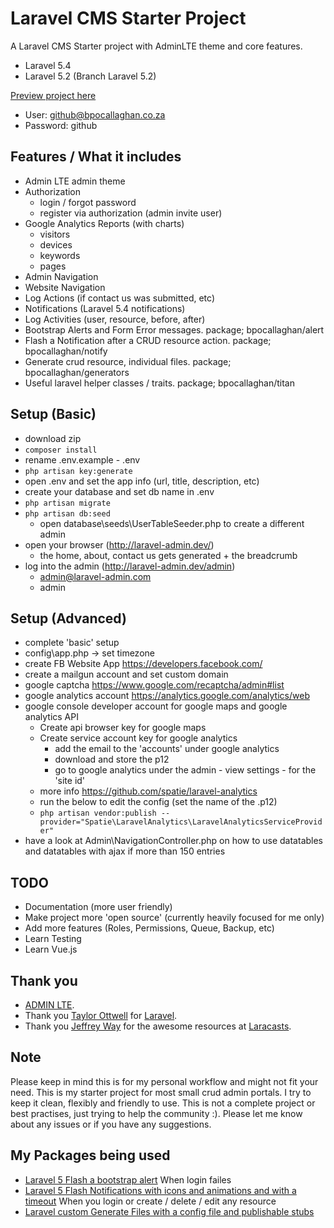 # Laravel CMS Starter Project

A Laravel CMS Starter project with AdminLTE theme and core features.
- Laravel 5.4
- Laravel 5.2 (Branch Laravel 5.2)

[Preview project here](http://bpocallaghan.co.za/admin)
- User: github@bpocallaghan.co.za
- Password: github

## Features / What it includes
- Admin LTE admin theme
- Authorization
	- login / forgot password
	- register via authorization (admin invite user)
- Google Analytics Reports (with charts)
	- visitors
	- devices
	- keywords
	- pages
- Admin Navigation
- Website Navigation
- Log Actions (if contact us was submitted, etc)
- Notifications (Laravel 5.4 notifications)
- Log Activities (user, resource, before, after)
- Bootstrap Alerts and Form Error messages. package; bpocallaghan/alert
- Flash a Notification after a CRUD resource action. package; bpocallaghan/notify
- Generate crud resource, individual files. package; bpocallaghan/generators
- Useful laravel helper classes / traits. package; bpocallaghan/titan

## Setup (Basic)
- download zip
- ```composer install```
- rename .env.example - .env
- ```php artisan key:generate```
- open .env and set the app info (url, title, description, etc)
- create your database and set db name in .env
- ```php artisan migrate```
- ```php artisan db:seed```
	- open database\seeds\UserTableSeeder.php to create a different admin
- open your browser (http://laravel-admin.dev/)
	- the home, about, contact us gets generated + the breadcrumb
- log into the admin (http://laravel-admin.dev/admin)
	- admin@laravel-admin.com
	- admin

## Setup (Advanced)
- complete 'basic' setup
- config\app.php -> set timezone
- create FB Website App https://developers.facebook.com/
- create a mailgun account and set custom domain
- google captcha https://www.google.com/recaptcha/admin#list
- google analytics account https://analytics.google.com/analytics/web
- google console developer account for google maps and google analytics API
	- Create api browser key for google maps
	- Create service account key for google analytics
		- add the email to the 'accounts' under google analytics
 		- download and store the p12
 		- go to google analytics under the admin - view settings - for the 'site id'
 	- more info https://github.com/spatie/laravel-analytics
 	- run the below to edit the config (set the name of the .p12)
 	- ```php artisan vendor:publish --provider="Spatie\LaravelAnalytics\LaravelAnalyticsServiceProvider"```
- have a look at Admin\NavigationController.php on how to use datatables and datatables with ajax if more than 150 entries

## TODO

- Documentation (more user friendly)
- Make project more 'open source' (currently heavily focused for me only)
- Add more features (Roles, Permissions, Queue, Backup, etc)
- Learn Testing
- Learn Vue.js

## Thank you

- [ADMIN LTE](https://github.com/almasaeed2010/AdminLTE).
- Thank you [Taylor Ottwell](https://github.com/taylorotwell) for [Laravel](http://laravel.com/).
- Thank you [Jeffrey Way](https://github.com/JeffreyWay) for the awesome resources at [Laracasts](https://laracasts.com/).

## Note

Please keep in mind this is for my personal workflow and might not fit your need.
This is my starter project for most small crud admin portals.
I try to keep it clean, flexibly and friendly to use. This is not a complete project or best practises, just trying to help the community :).
Please let me know about any issues or if you have any suggestions.

## My Packages being used

- [Laravel 5 Flash a bootstrap alert](https://github.com/bpocallaghan/alert) When login failes
- [Laravel 5 Flash Notifications with icons and animations and with a timeout](https://github.com/bpocallaghan/notify) When you login or create / delete / edit any resource
- [Laravel custom Generate Files with a config file and publishable stubs](https://github.com/bpocallaghan/generators)
